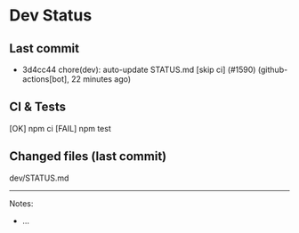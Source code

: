 # Dev Status

## Last commit
- 3d4cc44 chore(dev): auto-update STATUS.md [skip ci] (#1590) (github-actions[bot], 22 minutes ago)
## CI & Tests
[OK] npm ci
[FAIL] npm test

## Changed files (last commit)
dev/STATUS.md

---
Notes:
- ...
